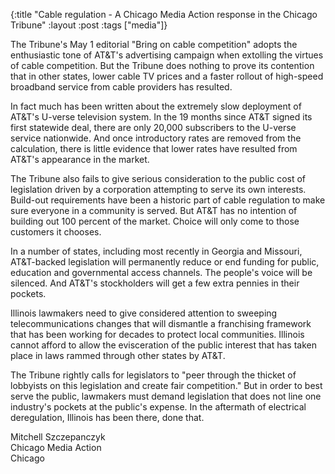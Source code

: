 {:title "Cable regulation - A Chicago Media Action response in the Chicago Tribune"
:layout :post
:tags  ["media"]}

The Tribune's May 1 editorial "Bring on cable competition" adopts the
enthusiastic tone of AT&T's advertising campaign when extolling the virtues
of cable competition. But the Tribune does nothing to prove its contention
that in other states, lower cable TV prices and a faster rollout of high-speed
broadband service from cable providers has resulted.  
  
In fact much has been written about the extremely slow deployment of AT&T's
U-verse television system. In the 19 months since AT&T signed its first
statewide deal, there are only 20,000 subscribers to the U-verse service
nationwide. And once introductory rates are removed from the calculation,
there is little evidence that lower rates have resulted from AT&T's
appearance in the market.  
  
The Tribune also fails to give serious consideration to the public cost of
legislation driven by a corporation attempting to serve its own interests.
Build-out requirements have been a historic part of cable regulation to make
sure everyone in a community is served. But AT&T has no intention of building
out 100 percent of the market. Choice will only come to those customers it
chooses.  
  
In a number of states, including most recently in Georgia and Missouri,
AT&T-backed legislation will permanently reduce or end funding for public,
education and governmental access channels. The people's voice will be
silenced. And AT&T's stockholders will get a few extra pennies in their
pockets.  
  
Illinois lawmakers need to give considered attention to sweeping
telecommunications changes that will dismantle a franchising framework that
has been working for decades to protect local communities. Illinois cannot
afford to allow the evisceration of the public interest that has taken place
in laws rammed through other states by AT&T. 
  
The Tribune rightly calls for legislators to "peer through the thicket of
lobbyists on this legislation and create fair competition." But in order to
best serve the public, lawmakers must demand legislation that does not line
one industry's pockets at the public's expense. In the aftermath of electrical
deregulation, Illinois has been there, done that.  
  
Mitchell Szczepanczyk  
Chicago Media Action  
Chicago

